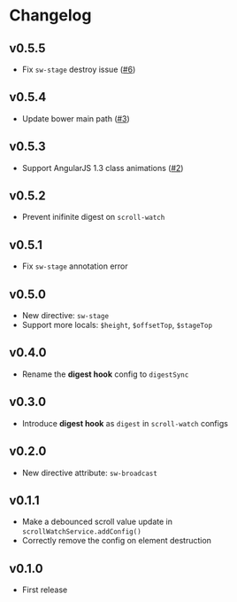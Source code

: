 # Changelog

## v0.5.5

- Fix `sw-stage` destroy issue ([#6](https://github.com/pc035860/angular-scroll-watch/issues/6))

## v0.5.4

- Update bower main path ([#3](https://github.com/pc035860/angular-scroll-watch/pull/3))

## v0.5.3

- Support AngularJS 1.3 class animations ([#2](https://github.com/pc035860/angular-scroll-watch/issues/2))

## v0.5.2

- Prevent inifinite digest on `scroll-watch`

## v0.5.1

- Fix `sw-stage` annotation error

## v0.5.0

- New directive: `sw-stage`
- Support more locals: `$height`, `$offsetTop`, `$stageTop`

## v0.4.0

- Rename the **digest hook** config to `digestSync`

## v0.3.0

- Introduce **digest hook** as `digest` in `scroll-watch` configs

## v0.2.0

- New directive attribute: `sw-broadcast`

## v0.1.1

- Make a debounced scroll value update in `scrollWatchService.addConfig()`
- Correctly remove the config on element destruction

## v0.1.0

- First release
